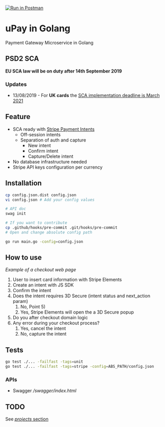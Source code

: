 [![Run in Postman](https://run.pstmn.io/button.svg)](https://app.getpostman.com/run-collection/bf7491736c431cd822f6)

# uPay in Golang

Payment Gateway Microservice in Golang

## PSD2 SCA

**EU SCA law will be on duty after 14th September 2019**

### Updates
 
- 13/08/2019 - For **UK cards** the [SCA implementation deadline is March 2021](https://www.fca.org.uk/news/press-releases/fca-agrees-plan-phased-implementation-strong-customer-authentication)

## Feature

- SCA ready with [Stripe Payment Intents](https://stripe.com/docs/payments/payment-intents)
    - Off-session intents
    - Separation of auth and capture
        - New intent
        - Confirm intent
        - Capture/Delete intent
- No database infrastructure needed
- Stripe API keys configuration per currency

## Installation

```bash
cp config.json.dist config.json
vi config.json # Add your config values

# API doc
swag init

# If you want to contribute
cp .github/hooks/pre-commit .git/hooks/pre-commit
# Open and change absolute config path

go run main.go -config=config.json
```

## How to use

*Example of a checkout web page*

1) User to insert card information with Stripe Elements
2) Create an intent with JS SDK
3) Confirm the intent
4) Does the intent requires 3D Secure (intent status and next_action param)
    1) No, Point 5)    
    2) Yes, Stripe Elements will open the a 3D Secure popup
5) Do you after checkout domain logic
6) Any error during your checkout process?
    1) Yes, cancel the intent
    2) No, capture the intent

## Tests

```bash
go test ./... -failfast -tags=unit
go test ./... -failfast -tags=stripe -config=ABS_PATH/config.json
```

### APIs

- Swagger */swagger/index.html*

## TODO

See [*projects* section](https://github.com/lelledaniele/upaygo/projects)
